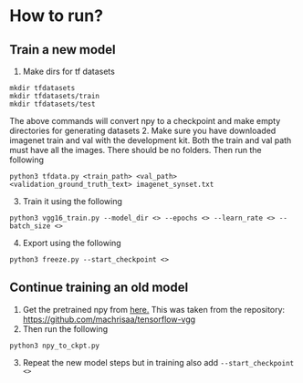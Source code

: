 # How to run?

## Train a new model
1. Make dirs for tf datasets
```
mkdir tfdatasets
mkdir tfdatasets/train
mkdir tfdatasets/test
```
The above commands will convert npy to a checkpoint and make empty directories for generating datasets
2. Make sure you have downloaded imagenet train and val with the development kit. Both the train and val path must have all the images. There should be no folders.
Then run the following
```
python3 tfdata.py <train_path> <val_path> <validation_ground_truth_text> imagenet_synset.txt
```

3. Train it using the following
```
python3 vgg16_train.py --model_dir <> --epochs <> --learn_rate <> --batch_size <>
```

4. Export using the following
```
python3 freeze.py --start_checkpoint <>
```

## Continue training an old model
1. Get the pretrained npy from [here.](https://mega.nz/#!YU1FWJrA!O1ywiCS2IiOlUCtCpI6HTJOMrneN-Qdv3ywQP5poecM) This was taken from the repository: https://github.com/machrisaa/tensorflow-vgg
2. Then run the following 
```
python3 npy_to_ckpt.py
```
3. Repeat the new model steps but in training also add ```--start_checkpoint <>```
